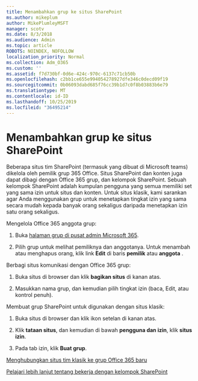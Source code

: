 ```yaml
---
title: Menambahkan grup ke situs SharePoint
ms.author: mikeplum
author: MikePlumleyMSFT
manager: scotv
ms.date: 8/3/2018
ms.audience: Admin
ms.topic: article
ROBOTS: NOINDEX, NOFOLLOW
localization_priority: Normal
ms.collection: Adm_O365
ms.custom: ''
ms.assetid: f7d730bf-0d6e-424c-970c-6137c71cb50b
ms.openlocfilehash: c2bb1ce655e994054278927dfe346c0decd09f19
ms.sourcegitcommit: 0b06093dabd685f76cc39b1d7c0f8b03883b6e79
ms.translationtype: MT
ms.contentlocale: id-ID
ms.lasthandoff: 10/25/2019
ms.locfileid: "36495214"
---
```

# <a name="add-a-group-to-a-sharepoint-site"></a>Menambahkan grup ke situs SharePoint

Beberapa situs tim SharePoint (termasuk yang dibuat di Microsoft teams) dikelola oleh pemilik grup 365 Office. Situs SharePoint dan konten juga dapat dibagi dengan Office 365 grup, dan kelompok SharePoint. Sebuah kelompok SharePoint adalah kumpulan pengguna yang semua memiliki set yang sama izin untuk situs dan konten. Untuk situs klasik, kami sarankan agar Anda menggunakan grup untuk menetapkan tingkat izin yang sama secara mudah kepada banyak orang sekaligus daripada menetapkan izin satu orang sekaligus.
  
Mengelola Office 365 anggota grup:
  
1. Buka [halaman grup di pusat admin Microsoft 365](https://portal.office.com/adminportal/home#/groups).
    
2. Pilih grup untuk melihat pemiliknya dan anggotanya. Untuk menambah atau menghapus orang, klik link **Edit** di baris **pemilik** atau **anggota** . 
    
Berbagi situs komunikasi dengan Office 365 grup:
  
1. Buka situs di browser dan klik **bagikan situs** di kanan atas. 
    
2. Masukkan nama grup, dan kemudian pilih tingkat izin (baca, Edit, atau kontrol penuh).
    
Membuat grup SharePoint untuk digunakan dengan situs klasik:
  
1. Buka situs di browser dan klik ikon setelan di kanan atas.
    
2. Klik **tataan situs**, dan kemudian di bawah **pengguna dan izin**, klik **situs izin**.
    
3. Pada tab izin, klik **Buat grup**.
    
[Menghubungkan situs tim klasik ke grup Office 365 baru](https://go.microsoft.com/fwlink/?linkid=2008654)
  
[Pelajari lebih lanjut tentang bekerja dengan kelompok SharePoint](https://go.microsoft.com/fwlink/?linkid=874658)
  

